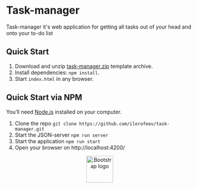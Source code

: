 # Task-manager
Task-manager it's web application for getting all tasks out of your head and onto your to-do list

## Quick Start

1. Download and unzip [task-manager.zip](https://github.com/ilerofeev/task-manager/archive/master.zip) template archive.
2. Install dependencies: `npm install`.
3. Start  `index.html` in any browser.

## Quick Start via NPM

You’ll need [Node.js](https://nodejs.org/) installed on your computer.

1. Clone the repo `git clone https://github.com/ilerofeev/task-manager.git`
2. Start the JSON-server `npm run server`
3. Start the application `npm run start`
4. Open your browser on http://localhost:4200/


<p align="center">
  <img src="https://sun9-45.userapi.com/c856016/v856016603/2356c0/UF8u3BTMc-A.jpg" alt="Bootstrap logo" width="72" height="72">
</p>
